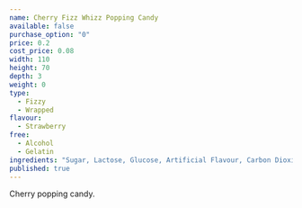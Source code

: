 ```yaml
---
name: Cherry Fizz Whizz Popping Candy
available: false
purchase_option: "0"
price: 0.2
cost_price: 0.08
width: 110
height: 70
depth: 3
weight: 0
type: 
  - Fizzy
  - Wrapped
flavour: 
  - Strawberry
free: 
  - Alcohol
  - Gelatin
ingredients: "Sugar, Lactose, Glucose, Artificial Flavour, Carbon Dioxide E-290"
published: true
---
```


Cherry popping candy.
